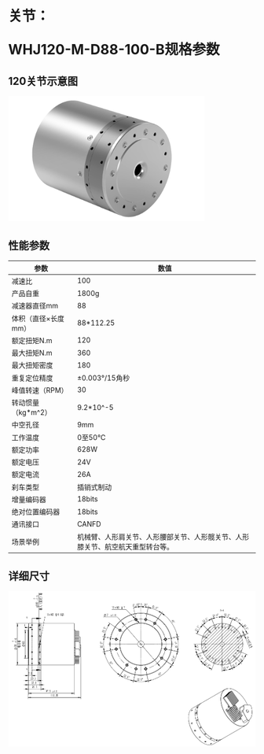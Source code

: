 # <p class="hidden">关节：</p>WHJ120-M-D88-100-B规格参数

## 120关节示意图

<div align="left"> <img src="../WHJ120_M_D88_100_B/120-2.png" width = 400 /> </div>

## 性能参数

| 参数 | 数值 |
| --- | --- |
| 减速比 | 100 |
| 产品自重 | 1800g |
| 减速器直径mm | 88 |
| 体积（直径×长度mm） | 88*112.25 |
| 额定扭矩N.m | 120 |
| 最大扭矩N.m | 360 |
| 最大扭矩密度 | 180 |
| 重复定位精度 | ±0.003°/15角秒 |
| 峰值转速（RPM） | 30 |
| 转动惯量（kg*m^2） | 9.2*10^-5 |
| 中空孔径 | 9mm |
| 工作温度 | 0至50℃ |
| 额定功率 | 628W |
| 额定电压 | 24V |
| 额定电流 | 26A |
| 刹车类型 | 插销式制动 |
| 增量编码器 | 18bits |
| 绝对位置编码器 | 18bits |
| 通讯接口 | CANFD |
| 场景举例 | 机械臂、人形肩关节、人形腰部关节、人形髋关节、人形膝关节、航空航天重型转台等。 |

## 详细尺寸

![alt text](<CleanShot 2024-08-21 at 18.21.52.png>)